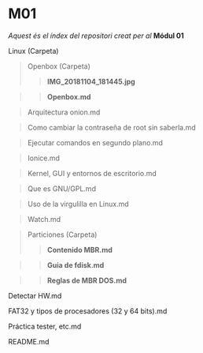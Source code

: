 # M01
*Aquest és el índex del repositori creat per al* **Módul 01**

Linux (Carpeta)
> Openbox (Carpeta)
>> **IMG_20181104_181445.jpg**

>> **Openbox.md**

> Arquitectura onion.md

> Como cambiar la contraseña de root sin saberla.md

> Ejecutar comandos en segundo plano.md

> Ionice.md

> Kernel, GUI y entornos de escritorio.md

> Que es GNU/GPL.md

> Uso de la virgulilla en Linux.md

> Watch.md

> Particiones (Carpeta)
>> **Contenido MBR.md**

>> **Guia de fdisk.md**

>> **Reglas de MBR DOS.md**

Detectar HW.md

FAT32 y tipos de procesadores (32 y 64 bits).md

Práctica tester, etc.md

README.md
